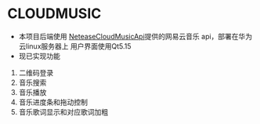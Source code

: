 # CLOUDMUSIC
* 本项目后端使用 [NeteaseCloudMusicApi](https://githubfast.com/Binaryify/NeteaseCloudMusicApi)提供的网易云音乐 api，部署在华为云linux服务器上
用户界面使用Qt5.15
* 现已实现功能
1) 二维码登录
2) 音乐搜索
3) 音乐播放
4) 音乐进度条和拖动控制
5) 音乐歌词显示和对应歌词加粗
